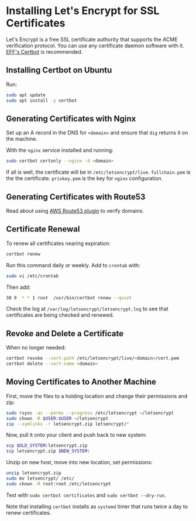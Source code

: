 # Installing Let's Encrypt for SSL Certificates

Let's Encrypt is a free SSL certificate authority that supports the ACME verification protocol. You can use any certificate daemon software with it. [EFF's Certbot](https://certbot.eff.org) is recommended.

## Installing Certbot on Ubuntu

Run:

```sh
sudo apt update
sudo apt install -y certbot
```

## Generating Certificates with Nginx

Set up an A record in the DNS for `<domain>` and ensure that `dig` returns it on the machine.

With the `nginx` service installed and running:

```sh
sudo certbot certonly --nginx -d <domain>
```

If all is well, the certificate will be in `/etc/letsencrypt/live`. `fullchain.pem` is the the certificate. `privkey.pem` is the key for `nginx` configuration.

## Generating Certificates with Route53

Read about using [AWS Route53 plugin](https://certbot-dns-route53.readthedocs.io/en/stable/) to verify domains.

## Certificate Renewal

To renew all certificates nearing expiration:

```sh
certbot renew
```

Run this command daily or weekly. Add to `crontab` with:

```sh
sudo vi /etc/crontab
```

Then add:

```sh
30 9  * * 1 root  /usr/bin/certbot renew --quiet
```

Check the log at `/var/log/letsencrypt/letsencrypt.log` to see that certificates are being checked and renewed.

## Revoke and Delete a Certificate

When no longer needed:

```sh
certbot revoke --cert-path /etc/letsencrypt/live/<domain>/cert.pem
certbot delete --cert-name <domain>
```

## Moving Certificates to Another Machine

First, move the files to a holding location and change their permissions and zip:

```bash
sudo rsync -az --perms --progress /etc/letsencrypt ~/letsencrypt
sudo chown -R $USER:$USER ~/letsencrypt
zip --symlinks -r letsencrypt.zip letsencrypt/*
```

Now, pull it onto your client and push back to new system:

```bash
scp $OLD_SYSTEM:letsencrypt.zip
scp letsencrypt.zip $NEW_SYSTEM:
```

Unzip on new host, move into new location, set permissions:

```bash
unzip letsencrypt.zip
sudo mv letsencrypt/ /etc/
sudo chown -R root:root /etc/letsencrypt
```

Test with `sudo certbot certificates` and `sudo certbot --dry-run`.

Note that installing `certbot` installs as `systemd` timer that runs twice a day to renew certificates.
